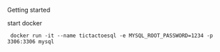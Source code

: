 Getting started


start docker
```shell
 docker run -it --name tictactoesql -e MYSQL_ROOT_PASSWORD=1234 -p 3306:3306 mysql 
```
